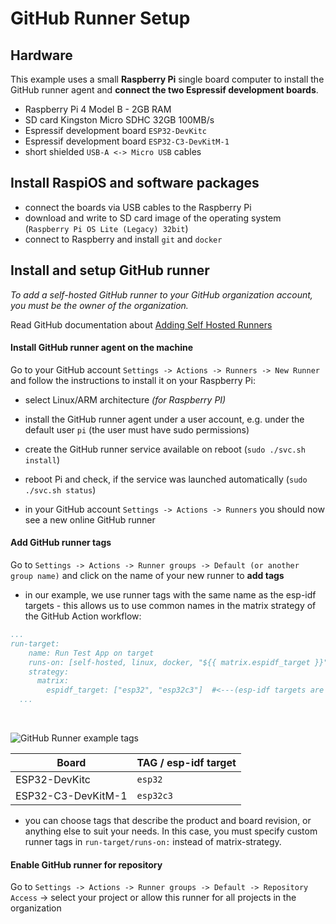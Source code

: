 # GitHub Runner Setup

## Hardware

This example uses a small **Raspberry Pi** single board computer to install the GitHub runner agent and **connect the two Espressif development boards**.

- Raspberry Pi 4 Model B - 2GB RAM
- SD card Kingston Micro SDHC 32GB 100MB/s
- Espressif development board `ESP32-DevKitc`
- Espressif development board `ESP32-C3-DevKitM-1`
- short shielded `USB-A <-> Micro USB` cables

## Install RaspiOS and software packages

- connect the boards via USB cables to the Raspberry Pi
- download and write to SD card image of the operating system (`Raspberry Pi OS Lite (Legacy) 32bit`)
- connect to Raspberry and install `git` and `docker`

## Install and setup GitHub runner

*To add a self-hosted GitHub runner to your GitHub organization account, you must be the owner of the organization.*

Read GitHub documentation about [Adding Self Hosted Runners](https://docs.github.com/en/actions/hosting-your-own-runners/adding-self-hosted-runners)

#### Install GitHub runner agent on the machine

Go to your GitHub account `Settings -> Actions -> Runners -> New Runner` and follow the instructions to install it on your Raspberry Pi:

- select Linux/ARM architecture *(for Raspberry PI)*

- install the GitHub runner agent under a user account, e.g. under the default user `pi` (the user must have sudo permissions)

- create the GitHub runner service available on reboot (`sudo ./svc.sh install`)

- reboot Pi and check, if the service was launched automatically (`sudo ./svc.sh status`)

- in your GitHub account `Settings -> Actions -> Runners` you should now see a new online GitHub runner

#### Add GitHub runner tags

Go to `Settings -> Actions -> Runner groups -> Default (or another group name)` and click on the name of
your new runner to **add tags**

- in our example, we use runner tags with the same name as the esp-idf targets - this allows us to use common names in the matrix strategy of the GitHub Action workflow:

```yml
...
run-target:
    name: Run Test App on target
    runs-on: [self-hosted, linux, docker, "${{ matrix.espidf_target }}"]  #<---(esp-idf targets are also runner tags)
    strategy:
      matrix:
        espidf_target: ["esp32", "esp32c3"]  #<---(esp-idf targets are also runner tags)
  ...
```

<br>

![GitHub Runner example tags](imgs/ghub_runner_tags_example.png)

| Board              | TAG / esp-idf target |
| ------------------ | -------------------- |
| ESP32-DevKitc      | `esp32`              |
| ESP32-C3-DevKitM-1 | `esp32c3`            |

- you can choose tags that describe the product and board revision, or anything else to suit your needs. In this case, you must specify custom runner tags in `run-target/runs-on:` instead of matrix-strategy.

#### Enable GitHub runner for repository

Go to `Settings -> Actions -> Runner groups -> Default -> Repository Access` -> select your project or allow this runner for all projects in the organization
